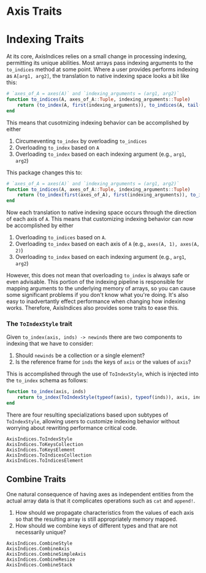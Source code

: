 # Axis Traits

# Indexing Traits

At its core, AxisIndices relies on a small change in processing indexing, permitting its unique abilities.
Most arrays pass indexing arguments to the `to_indices` method at some point.
Where a user provides performs indexing as `A[arg1, arg2]`, the translation to native indexing space looks a bit like this:

```julia
# `axes_of_A = axes(A)` and `indexing_arguments = (arg1, arg2)`
function to_indices(A, axes_of_A::Tuple, indexing_arguments::Tuple)
    return (to_index(A, first(indexing_arguments)), to_indices(A, tail(axes_of_A), tail(indexing_arguments))...)
end
```
This means that cusotmizing indexing behavior can be accomplished by either
1. Circumeventing `to_index` by overloading `to_indices`
2. Overloading `to_index` based on `A`
3. Overloading `to_index` based on each indexing argument (e.g., `arg1`, `arg2`)

This package changes this to:
```julia
# `axes_of_A = axes(A)` and `indexing_arguments = (arg1, arg2)`
function to_indices(A, axes_of_A::Tuple, indexing_arguments::Tuple)
    return (to_index(first(axes_of_A), first(indexing_arguments)), to_indices(A, tail(axes_of_A), tail(indexing_arguments))...)
end
```
Now each translation to native indexing space occurs through the direction of each axis of `A`.
This means that customizing indexing behavior can _now_ be accomplished by either
1. Overloading `to_indices` based on `A`.
2. Overloading `to_index` based on each axis of `A` (e.g., `axes(A, 1), axes(A, 2)`)
3. Overloading `to_index` based on each indexing argument (e.g., `arg1`, `arg2`)

However, this does not mean that overloading `to_index` is always safe or even advisable.
This portion of the indexing pipeline is responsible for mapping arguments to the underlying memory of arrays, so you can cause some significant problems if you don't know what you're doing.
It's also easy to inadvertantly effect performance when changing how indexing works.
Therefore, AxisIndices also provides some traits to ease this.

### The `ToIndexStyle` trait

Given `to_index(axis, inds) -> newinds` there are two components to indexing that we have to consider:
1. Should `newinds` be a collection or a single element?
2. Is the reference frame for `inds` the keys of `axis` or the values of `axis`?

This is accomplished through the use of `ToIndexStyle`, which is injected into the `to_index` schema as follows:
```julia
function to_index(axis, inds)
    return to_index(ToIndexStyle(typeof(axis), typeof(inds)), axis, inds)
end
```

There are four resulting specializations based upon subtypes of `ToIndexStyle`, allowing users to customize indexing behavior without worrying about rewriting performance critical code.

```@docs
AxisIndices.ToIndexStyle
AxisIndices.ToKeysCollection
AxisIndices.ToKeysElement
AxisIndices.ToIndicesCollection
AxisIndices.ToIndicesElement
```

## Combine Traits

One natural consequence of having axes as independent entities from the actual array data is that it complicates operations such as `cat` and `append!`.
1. How should we propagate characteristics from the values of each axis so that the resulting array is still appropriately memory mapped.
2. How should we combine keys of different types and that are not necessarily unique?

```@docs
AxisIndices.CombineStyle
AxisIndices.CombineAxis
AxisIndices.CombineSimpleAxis
AxisIndices.CombineResize
AxisIndices.CombineStack
```

